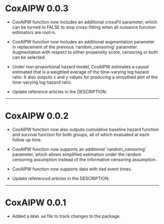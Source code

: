 # CoxAIPW 0.0.3

- CoxAIPW function now includes an additional crossFit parameter, which can be turned to FALSE to stop cross-fitting when all nuisance function estimators are root-n.

- CoxAIPW function now includes an additional augmentation parameter in replacement of the previous 'random_censoring' parameter. Augmentation with respect to either propensity score, censoring or both can be selected.

- Under non-proportional hazard model, CoxAIPW estimates a causal estimated that is a weighted average of the time-varying log hazard ratio. It also outputs x and y values for producing a smoothed plot of the time-varying log hazard ratio.

- Update reference articles in the DESCRIPTION.

---


# CoxAIPW 0.0.2

- CoxAIPW function now also outputs cumulative baseline hazard function and survival function for both groups, all of which evaluated at each follow up time.

- CoxAIPW function now supports an additional 'random_censoring' parameter, which allows simplified estimation under the random censoring assumption instead of the informative censoring assumption.

- CoxAIPW function now supports data with tied event times.

- Update referenced articles in the DESCRIPTION.

---


# CoxAIPW 0.0.1

* Added a `NEWS.md` file to track changes to the package.
